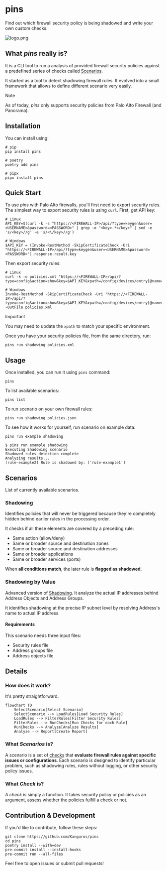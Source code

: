 # **pins**

Find out which firewall security policy is being shadowed and write
your own custom checks.

![logo.png](logo.png)

## What _pins_ really is?

It is a CLI tool to run a analysis of provided firewall security
policies against a predefined series of checks
called [Scenarios](#scenarios).

It started as a tool to detect shadowing firewall rules. It evolved
into a small framework that allows to define different scenario very
easily.

> [!NOTE]
> As of today, _pins_ only supports security policies
> from Palo Alto Firewall (and Panorama).

## Installation

You can install using:

```shell
# pip
pip install pins

# poetry
poetry add pins

# pipx
pipx install pins
```

## Quick Start

To use _pins_ with Palo Alto firewalls, you'll first
need to export security rules. The simplest way to export security
rules is using `curl`. First, get API key:

```shell
# Linux
API_KEY=$(curl -k -s "https://<FIREWALL-IP>/api/?type=keygen&user=<USERNAME>&password=<PASSWORD>" | grep -o "<key>.*</key>" | sed -e 's/<key>//g' -e 's/<\/key>//g')

# Windows
$API_KEY = (Invoke-RestMethod -SkipCertificateCheck -Uri "https://<FIREWALL-IP>/api/?type=keygen&user=<USERNAME>&password=<PASSWORD>").response.result.key
```

Then export security rules:

```shell
# Linux
curl -k -o policies.xml "https://<FIREWALL-IP>/api/?type=config&action=show&key=$API_KEY&xpath=/config/devices/entry[@name='localhost.localdomain']/vsys/entry[@name='vsys1']/rulebase/security"

# Windows
Invoke-RestMethod -SkipCertificateCheck -Uri "https://<FIREWALL-IP>/api/?type=config&action=show&key=$API_KEY&xpath=/config/devices/entry[@name='localhost.localdomain']/vsys/entry[@name='vsys1']/rulebase/security" -OutFile policies.xml
```

> [!IMPORTANT]
> You may need to update the `xpath` to match your specific
> environment.

Once you have your security policies file, from the same directory,
run:

```shell
pins run shadowing policies.xml
```

## Usage

Once installed, you can run it using `pins` command:

```shell
pins
```

To list available scenarios:

```shell
pins list
```

To run scenario on your own firewall rules:

```shell
pins run shadowing policies.json
```

To see how it works for yourself, run scenario on example data:

```shell
pins run example shadowing
```

```shell
$ pins run example shadowing
Executing Shadowing scenario
Shadowed rules detection complete
Analyzing results...
[rule-example2] Rule is shadowed by: ['rule-example1']

```

## Scenarios

List of currently available scenarios.

### Shadowing

Identifies policies that will never be triggered because they're
completely hidden behind earlier rules in the processing order.

It checks if all these elements are covered by a preceding rule:

- Same action (allow/deny)
- Same or broader source and destination zones
- Same or broader source and destination addresses
- Same or broader applications
- Same or broader services (ports)

When **all conditions match**, the later rule is **flagged as
shadowed**.

### Shadowing by Value

Advanced version of [Shadowing](#shadowing). It analyze the
actual IP addresses behind Address Objects and Address Groups.

It identifies shadowing at the precise IP subnet level by resolving Address's
name to actual IP address.

#### Requirements

This scenario needs three input files:

- Security rules file
- Address groups file
- Address objects file

## Details

### How does it work?

It's pretty straightforward.

```mermaid
flowchart TD
    SelectScenario[Select Scenario]
    SelectScenario --> LoadRules[Load Security Rules]
    LoadRules --> FilterRules[Filter Security Rules]
    FilterRules --> RunChecks[Run Checks for each Rule]
    RunChecks --> Analyze[Analyze Results]
    Analyze --> Report[Create Report]
```

### What _Scenarios_ is?

A scenario is a set of [checks](#what-_check_-is) that **evaluate firewall rules
against specific issues or configurations**. Each scenario is
designed to identify particular problem, such as shadowing rules, rules without
logging, or other security policy issues.

### What _Check_ is?

A _check_ is simply a function. It takes security policy or policies
as an argument, assess whether the policies fulfill a check or not.

## Contribution & Development

If you'd like to contribute, follow these steps:

```shell
git clone https://github.com/Kanguros/pins
cd pins
poetry install --with=dev
pre-commit install --install-hooks
pre-commit run --all-files
```

Feel free to open issues or submit pull requests!
